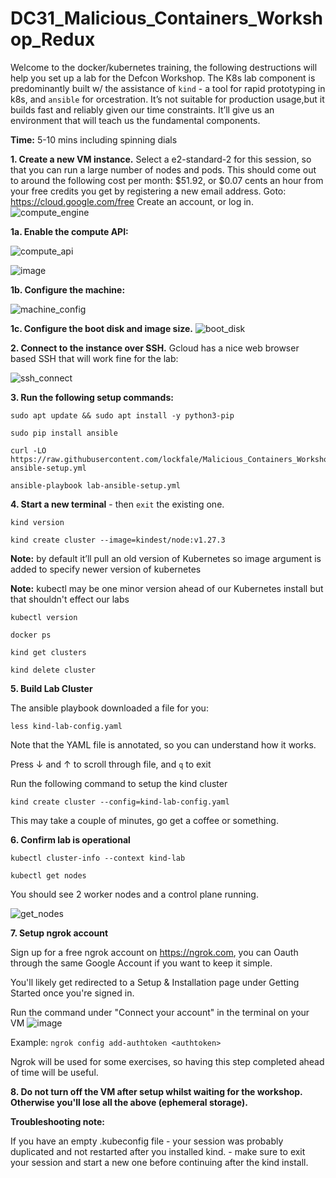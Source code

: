 # DC31_Malicious_Containers_Workshop_Redux


Welcome to the docker/kubernetes training, the following destructions will help you set up a lab for the Defcon Workshop. The K8s lab component is predominantly built w/ the assistance of `kind` - a tool for rapid prototyping in k8s, and `ansible` for orcestration. It’s not suitable for production usage,but it builds fast and reliably given our time constraints. It’ll give us an environment that will teach us the fundamental components. 


**Time:** 5-10 mins including spinning dials


**1. Create a new VM instance.** Select a e2-standard-2 for this session, so that you can run a large number of nodes and pods. 
This should come out to around the following cost per month: $51.92, or $0.07 cents an hour from your free credits you get by registering a new email address. 
        Goto: https://cloud.google.com/free 
        Create an account, or log in. 
![compute_engine](https://user-images.githubusercontent.com/32903188/182159860-24dde591-f87f-4e70-8df1-be6e27455108.png)

**1a. Enable the compute API:** 

![compute_api](https://user-images.githubusercontent.com/32903188/182159962-e40dd9f9-d7d1-4410-957a-e03ca309e653.png)

![image](https://user-images.githubusercontent.com/32903188/182160064-ae2c5d3e-baaf-48a5-85ba-8f01c88b511f.png)

**1b. Configure the machine:** 

![machine_config](https://github.com/lockfale/Malicious_Containers_Workshop/assets/32903188/695c07ec-1c25-4d71-a524-d23063e5d764) 




**1c. Configure the boot disk and image size.** 
![boot_disk](https://user-images.githubusercontent.com/32903188/182160383-ebeb8930-ab12-4a36-8595-ba71622ce26c.png)


**2. Connect to the instance over SSH.** Gcloud has a nice web browser based SSH that will work fine for the lab: 

![ssh_connect](https://user-images.githubusercontent.com/32903188/182160599-ac61a507-3f02-4a3f-865f-39416aed9e31.png)

**3. Run the following setup commands:** 

```
sudo apt update && sudo apt install -y python3-pip
```

```
sudo pip install ansible
```

```
curl -LO https://raw.githubusercontent.com/lockfale/Malicious_Containers_Workshop/dc31/DC31/lab-ansible-setup.yml
```

```
ansible-playbook lab-ansible-setup.yml
```
  
**4. Start a new terminal** - then `exit` the existing one. 
  
  ```
  kind version
  ``` 
  
  ```
  kind create cluster --image=kindest/node:v1.27.3
  ``` 
  
  
**Note:** by default it’ll pull an old version of Kubernetes so image argument is added to specify newer version of 
kubernetes

**Note:** kubectl may be one minor version ahead of our Kubernetes install but that shouldn't effect our labs
```
kubectl version
```

```
docker ps
```

```
kind get clusters
``` 


```
kind delete cluster
``` 


**5. Build Lab Cluster** 

 The ansible playbook downloaded a file for you: 
 ```
 less kind-lab-config.yaml
 ``` 

 Note that the YAML file is annotated, so you can understand how it works. 

 Press &darr; and &uarr; to scroll through file, and `q` to exit

 Run the following command to setup the kind cluster
 
 ```
 kind create cluster --config=kind-lab-config.yaml
 ``` 
 
 This may take a couple of minutes, go get a coffee or something. 
 
 **6. Confirm lab is operational**
 
 ```
 kubectl cluster-info --context kind-lab
 ```

```
kubectl get nodes
```

You should see 2 worker nodes and a control plane running.
 
![get_nodes](https://user-images.githubusercontent.com/32903188/182169551-f2564d91-33e9-4cc6-b4f2-ba9f9cd62834.png)

**7. Setup ngrok account**

Sign up for a free ngrok account on https://ngrok.com, you can Oauth through the same Google Account if you want to keep it simple.

You'll likely get redirected to a Setup & Installation page under Getting Started once you're signed in.

Run the command under "Connect your account" in the terminal on your VM
![image](https://github.com/lockfale/Malicious_Containers_Workshop/assets/32903188/637031ab-73d2-4d43-9535-84e543afd023)


Example: `ngrok config add-authtoken <authtoken>`

Ngrok will be used for some exercises, so having this step completed ahead of time will be useful.

**8. Do not turn off the VM after setup whilst waiting for the workshop. Otherwise you'll lose all the above (ephemeral storage).** 

  
   

**Troubleshooting note:**

If you have an empty .kubeconfig file - your session was probably duplicated and not restarted after you installed kind. - make sure to exit your session and start a new one before continuing after the kind install.





